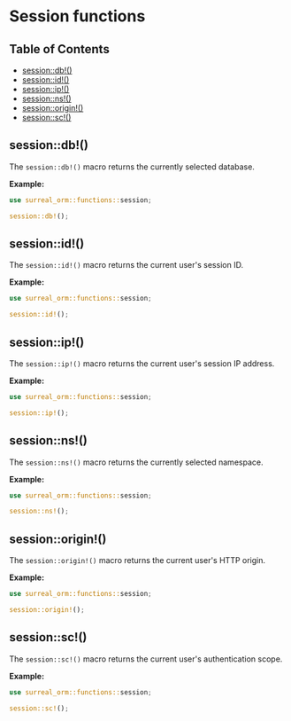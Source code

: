 # Session functions

## Table of Contents

- [session::db!()](#db-macro)
- [session::id!()](#id-macro)
- [session::ip!()](#ip-macro)
- [session::ns!()](#ns-macro)
- [session::origin!()](#origin-macro)
- [session::sc!()](#sc-macro)

## session::db!() <a name="db-macro"></a>

The `session::db!()` macro returns the currently selected database.

**Example:**

```rust
use surreal_orm::functions::session;

session::db!();
```

## session::id!() <a name="id-macro"></a>

The `session::id!()` macro returns the current user's session ID.

**Example:**

```rust
use surreal_orm::functions::session;

session::id!();
```

## session::ip!() <a name="ip-macro"></a>

The `session::ip!()` macro returns the current user's session IP address.

**Example:**

```rust
use surreal_orm::functions::session;

session::ip!();
```

## session::ns!() <a name="ns-macro"></a>

The `session::ns!()` macro returns the currently selected namespace.

**Example:**

```rust
use surreal_orm::functions::session;

session::ns!();
```

## session::origin!() <a name="origin-macro"></a>

The `session::origin!()` macro returns the current user's HTTP origin.

**Example:**

```rust
use surreal_orm::functions::session;

session::origin!();
```

## session::sc!() <a name="sc-macro"></a>

The `session::sc!()` macro returns the current user's authentication scope.

**Example:**

```rust
use surreal_orm::functions::session;

session::sc!();
```
